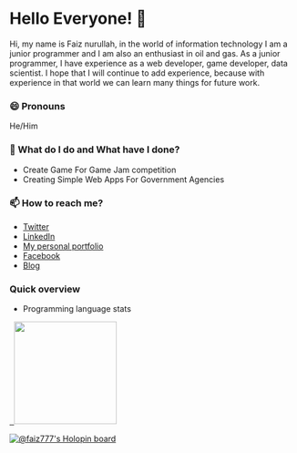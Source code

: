 # Hello Everyone! 👋

Hi, my name is Faiz nurullah, in the world of information technology I am a junior programmer and I am also an enthusiast in oil and gas. As a junior programmer, I have experience as a web developer, game developer, data scientist. I hope that I will continue to add experience, because with experience in that world we can learn many things for future work.

### 😄 Pronouns
He/Him

### 🌱 What do I do and What have I done? 
- Create Game For Game Jam competition
- Creating Simple Web Apps For Government Agencies

### 📫 How to reach me?
- [Twitter](https://twitter.com/Faiznurullah_75) 
- [LinkedIn](https://www.linkedin.com/in/faiznurullah/) 
- [My personal portfolio](https://faiznurullah.xyz) 
- [Facebook](https://web.facebook.com/faiznurullah66) 
- [Blog](https://www.blogger.com/profile/02478102505792010827)


### Quick overview

- Programming language stats
<a href="https://github.com/faiznurullah">

&nbsp; 
  <img height="180em" src="https://github-readme-stats-eight-theta.vercel.app/api/top-langs/?username=faiznurullah&layout=compact&langs_count=8&theme=algolia"/>

</a>

</p>

[![@faiz777's Holopin board](https://holopin.me/faiz777)](https://holopin.io/@faiz777)

